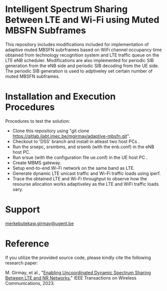 Intelligent Spectrum Sharing Between LTE and Wi-Fi using Muted MBSFN Subframes
==============================================================================

This repository includes modifications included for implementation of adaptive muted MBSFN subrframes based on WiFi channel occupancy time obtained from technology recognition system and LTE traffic queue on the LTE eNB scheduler. Modifications are also implemented for periodic SIB generation from the eNB side and periodic SIB decoding from the UE side. The periodic SIB generation is used to adptiveley set certain number of muted MBSFN subframes.

# Installation and Execution Procedures
Procedures to test the solution:
  * Clone this repository using "git clone https://gitlab.ilabt.imec.be/mgirmay/adaptive-mbsfn.git".
  * Checkout to 'DSS' branch and install in atleast two host PCs .
  * Run the srsepc, srsmbms, and srsenb (with the enb.conf) in the eNB host PC.  
  * Run srsue (with the configuration file ue.conf) in the UE host PC .
  * Create MBMS gateway. 
  * Setup end-to-end Wi-Fi network on the same band as LTE.
  * Generate dynamic LTE unicast traffic and Wi-Fi traffic loads using iperf.
  * Trace the obtained LTE and Wi-Fi throughput to observe how the resourse allocation works adaptiveley as the LTE and WiFi traffic loads vary.

# Support
merkebutekaw.girmay@ugent.be 

# Reference

If you utilize the provided source code, please kindly cite the following research paper:

M. Girmay, et al., "[Enabling Uncoordinated Dynamic Spectrum Sharing Between LTE and NR Networks](https://ieeexplore.ieee.org/document/10313113)," IEEE Transactions on Wireless Communications, 2023.










